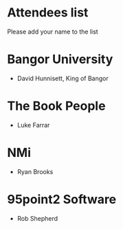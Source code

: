 Attendees list
==============

Please add your name to the list

# Bangor University

* David Hunnisett, King of Bangor

# The Book People

* Luke Farrar

# NMi

* Ryan Brooks

# 95point2 Software

* Rob Shepherd
